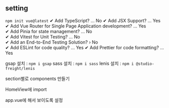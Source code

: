 ## setting
`npm init vue@latest`
✔ Add TypeScript? … No
✔ Add JSX Support? … Yes
✔ Add Vue Router for Single Page Application development? … Yes  
✔ Add Pinia for state management? … No   
✔ Add Vitest for Unit Testing? … No   
✔ Add an End-to-End Testing Solution? › No   
✔ Add ESLint for code quality? … Yes
✔ Add Prettier for code formatting? … Yes

gsap 설치 : `npm i gsap`
sass 설치 : `npm i sass`
lenis 설치 : `npm i @studio-freight/lenis`

section별로 components 만들기

HomeView에 import

app.vue에 <RouterView /> 해서 보이도록 설정